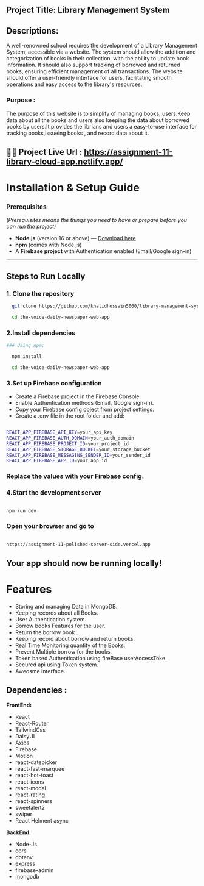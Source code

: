 ## Project Title: Library Management System

## Descriptions:

A well-renowned school requires the development of a Library Management System, accessible via a website. The system should allow the addition and categorization of books in their collection, with the ability to update book information. It should also support tracking of borrowed and returned books, ensuring efficient management of all transactions. The website should offer a user-friendly interface for users, facilitating smooth operations and easy access to the library's resources.

### Purpose :

The purpose of this website is to simplify of managing books,
users.Keep data about all the books and users also keeping the
data about borrowed books by users.It provides the librians
and users a easy-to-use interface for tracking books,issueing
books , and record data about it.

## 🚀🚀 Project Live Url : https://assignment-11-library-cloud-app.netlify.app/

# Installation & Setup Guide

### Prerequisites

_(Prerequisites means the things you need to have or prepare before you can run the project)_

- **Node.js** (version 16 or above) — [Download here](https://nodejs.org/)
- **npm** (comes with Node.js)
- A **Firebase project** with Authentication enabled (Email/Google sign-in)

---

## Steps to Run Locally

### 1. **Clone the repository**

```bash
  git clone https://github.com/khalidhossain5000/library-management-system-library-cloud-web-app.git

  cd the-voice-daily-newspaper-web-app

```

### 2.Install dependencies

```bash
### Using npm:

  npm install

  cd the-voice-daily-newspaper-web-app

```

### 3.Set up Firebase configuration

- Create a Firebase project in the Firebase Console.
- Enable Authentication methods (Email, Google sign-in).
- Copy your Firebase config object from project settings.
- Create a .env file in the root folder and add:

```bash

REACT_APP_FIREBASE_API_KEY=your_api_key
REACT_APP_FIREBASE_AUTH_DOMAIN=your_auth_domain
REACT_APP_FIREBASE_PROJECT_ID=your_project_id
REACT_APP_FIREBASE_STORAGE_BUCKET=your_storage_bucket
REACT_APP_FIREBASE_MESSAGING_SENDER_ID=your_sender_id
REACT_APP_FIREBASE_APP_ID=your_app_id
```

### Replace the values with your Firebase config.

### 4.Start the development server

```bash

npm run dev

```

### Open your browser and go to

```bash

https://assignment-11-polished-server-side.vercel.app


```

## Your app should now be running locally!

# Features

- Storing and managing Data in MongoDB.
- Keeping records about all Books.
- User Authentication system.
- Borrow books Features for the user.
- Return the borrow book .
- Keeping record about borrow and return books.
- Real Time Monitoring quantity of the Books.
- Prevent Multiple borrow for the books.
- Token based Authentication using fireBase userAccessToke.
- Secured api using Token system.
- Aweosme Interface.

## Dependencies :

**FrontEnd:**

- React
- React-Router
- TailwindCss
- DaisyUI
- Axios
- Firebase
- Motion
- react-datepicker
- react-fast-marquee
- react-hot-toast
- react-icons
- react-modal
- react-rating
- react-spinners
- sweetalert2
- swiper
- React Helment async

**BackEnd:**

- Node-Js.
- cors
- dotenv
- express
- firebase-admin
- mongodb
